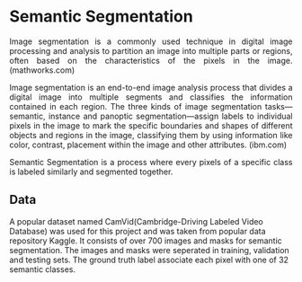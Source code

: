 # Semantic Segmentation

<p align='justify'>
Image segmentation is a commonly used technique in digital image processing and analysis to partition an image into multiple parts or regions, often based on the characteristics of the pixels in the image. (mathworks.com)
</p>

<p align='justify'>
Image segmentation is an end-to-end image analysis process that divides a digital image into multiple segments and classifies the information contained in each region. The three kinds of image segmentation tasks—semantic, instance and panoptic segmentation—assign labels to individual pixels in the image to mark the specific boundaries and shapes of different objects and regions in the image, classifying them by using information like color, contrast, placement within the image and other attributes. (ibm.com)
</p>

<p align='justify'>
Semantic Segmentation is a process where every pixels of a specific class is labeled similarly and segmented together.
</p>

## Data
A popular dataset named CamVid(Cambridge-Driving Labeled Video Database) was used for this project and was taken from popular data repository Kaggle. It consists of over 700 images and masks for semantic segmentation. The images and masks were seperated in training, validation and testing sets. The ground truth label associate each pixel with one of 32 semantic classes. 

